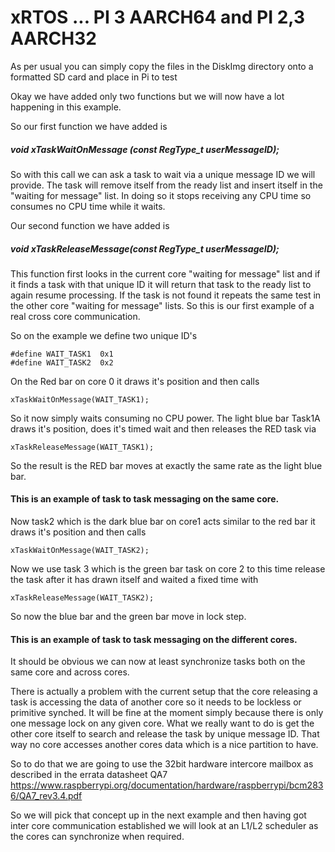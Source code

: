 
# xRTOS ... PI 3 AARCH64 and PI 2,3 AARCH32
As per usual you can simply copy the files in the DiskImg directory onto a formatted SD card and place in Pi to test
>
Okay we have added only two functions but we will now have a lot happening in this example.

So our first function we have added is
##### void xTaskWaitOnMessage (const RegType_t userMessageID);
So with this call we can ask a task to wait via a unique message ID we will provide. The task will remove itself from the ready list and insert itself in the "waiting for message" list. In doing so it stops receiving any CPU time so consumes no CPU time while it waits.

Our second function we have added is
##### void xTaskReleaseMessage(const RegType_t userMessageID);

This function first looks in the current core "waiting for message" list and if it finds a task with that unique ID it will return that task to the ready list to again resume processing. If the task is not found it repeats the same test in the other core "waiting for message" lists. So this is our first example of a real cross core communication.

So on the example we define two unique ID's
~~~
#define WAIT_TASK1  0x1
#define WAIT_TASK2  0x2
~~~
On the Red bar on core 0 it draws it's position and then calls
~~~
xTaskWaitOnMessage(WAIT_TASK1);
~~~
So it now simply waits consuming no CPU power. The light blue bar Task1A draws it's position, does it's timed wait and then releases the RED task via
~~~
xTaskReleaseMessage(WAIT_TASK1);
~~~
So the result is the RED bar moves at exactly the same rate as the light blue bar.

#### This is an example of task to task messaging on the same core.

Now task2 which is the dark blue bar on core1 acts similar to the red bar it draws it's position and then calls
~~~
xTaskWaitOnMessage(WAIT_TASK2);
~~~
Now we use task 3 which is the green bar task on core 2 to this time release the task after it has drawn itself and waited a fixed time with
~~~
xTaskReleaseMessage(WAIT_TASK2);
~~~
So now the blue bar and the green bar move in lock step.

#### This is an example of task to task messaging on the different cores.

It should be obvious we can now at least synchronize tasks both on the same core and across cores.

There is actually a problem with the current setup that the core releasing a task is accessing the data of another core so it needs to be lockless or primitive synched. It will be fine at the moment simply because there is only one message lock on any given core. What we really want to do is get the other core itself to search and release the task by unique message ID. That way no core accesses another cores data which is a nice partition to have.

So to do that we are going to use the 32bit hardware intercore mailbox as described in the errata datasheet QA7
https://www.raspberrypi.org/documentation/hardware/raspberrypi/bcm2836/QA7_rev3.4.pdf

So we will pick that concept up in the next example and then having got inter core communication established we will look at an L1/L2 scheduler as the cores can synchronize when required.
